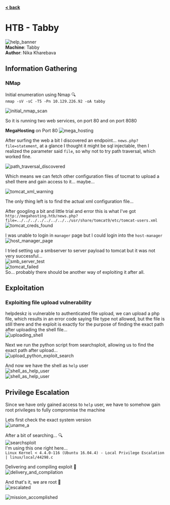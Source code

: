 [**< back**](/README.md)

# HTB - Tabby

![help_banner](/_storage/_img/_pentest_labs/_htb/tabby/tabby.png)  
**Machine**: Tabby  
**Author**: Nika Kharebava  

## Information Gathering  
### NMap  
Initial enumeration using Nmap :mag:  
`nmap -sV -sC -T5 -Pn 10.129.226.92 -oA tabby`  

![initial_nmap_scan](/_storage/_img/_pentest_labs/_htb/tabby/initial_nmap_scan.png)  

So it is running two web services, on port 80 and on port 8080  

**MegaHosting** on Port 80
![mega_hosting](/_storage/_img/_pentest_labs/_htb/tabby/mega_hosting.png)

After surfing the web a bit I discovered an endpoint... `news.php?file=statement`, at a glance I thought it might be sql injectable, then I realized the parameter said `file`, so why not to try path traversal, which worked fine.

![path_traversal_discovered](/_storage/_img/_pentest_labs/_htb/tabby/path_traversal_discovered.png)

Which means we can fetch other configuration files of tocmat to upload a shell there and gain access to it... maybe... 

![tomcat_xml_warning](/_storage/_img/_pentest_labs/_htb/tabby/tomcat_xml_warning.png)  

The only thing left is to find the actual xml configuration file...

After googling a bit and little trial and error this is what I've got `http://megahosting.htb/news.php?file=../../../../../../../../usr/share/tomcat9/etc/tomcat-users.xml`  
![tomcat_creds_found](/_storage/_img/_pentest_labs/_htb/tabby/tomcat_creds_found.png)  

I was unable to login in `manager` page but I could login into the `host-manager`  
![host_manager_page](/_storage/_img/_pentest_labs/_htb/tabby/host_manager_page.png)

I tried setting up a smbserver to server payload to tomcat but it was not very successful...  
![smb_server_test](/_storage/_img/_pentest_labs/_htb/tabby/smb_server_test.png)  
![tomcat_failed](/_storage/_img/_pentest_labs/_htb/tabby/tomcat_failed.png)  
So... probably there should be another way of exploiting it after all.  

## Exploitation

### Exploiting file upload vulnerability  

helpdeskz is vulnerable to authenticated file upload, we can upload a php file, which results in an error code saying file type not allowed, but the file is still there and the exploit is exactly for the purpose of finding the exact path after uploading the shell file...  
![uploading_shell](/_storage/_img/_pentest_labs/_htb/help/uploading_shell.png)  

Next we run the python script from searchsploit, allowing us to find the exact path after upload...  
![upload_python_exploit_search](/_storage/_img/_pentest_labs/_htb/help/upload_python_exploit_search.png)  

And now we have the shell as `help` user  
 ![shell_as_help_user](/_storage/_img/_pentest_labs/_htb/help/shell_as_help.png)  
 ![shell_as_help_user](/_storage/_img/_pentest_labs/_htb/help/shell.png)  

## Privilege Escalation  

Since we have only gained access to `help` user, we have to somehow gain root privileges to fully compromise the machine  

Lets first check the exact system version  
![uname_a](/_storage/_img/_pentest_labs/_htb/help/uname_a.png)  

After a bit of searching... :mag:  
![searchsploit](/_storage/_img/_pentest_labs/_htb/help/searchsploit_privilege_escalation.png)  
I'm using this one right here...  
`Linux Kernel < 4.4.0-116 (Ubuntu 16.04.4) - Local Privilege Escalation           | linux/local/44298.c`

Delivering and compiling exploit :microbe:  
![delivery_and_compilation](/_storage/_img/_pentest_labs/_htb/help/delivery_and_compilation.png)  

And that's it, we are root :penguin:  
![escalated](/_storage/_img/_pentest_labs/_htb/help/escalated.png)  

![mission_accomplished](/_storage/_img/_pentest_labs/_htb/help/mission_accomplished.gif)
